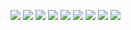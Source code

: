![](https://github.com/MikhailYurkovich/TimeWorkTracking/blob/main/img/Screenshot_1653075484.png)
![](https://github.com/MikhailYurkovich/TimeWorkTracking/blob/main/img/Screenshot_1653075497.png)
![](https://github.com/MikhailYurkovich/TimeWorkTracking/blob/main/img/Screenshot_1653075503.png)
![](https://github.com/MikhailYurkovich/TimeWorkTracking/blob/main/img/Screenshot_1653075508.png)
![](https://github.com/MikhailYurkovich/TimeWorkTracking/blob/main/img/Screenshot_1653075812.png)
![](https://github.com/MikhailYurkovich/TimeWorkTracking/blob/main/img/Screenshot_1653075852.png)
![](https://github.com/MikhailYurkovich/TimeWorkTracking/blob/main/img/Screenshot_1653075852.png)
![](https://github.com/MikhailYurkovich/TimeWorkTracking/blob/main/img/Screenshot_1653075855.png)
![](https://github.com/MikhailYurkovich/TimeWorkTracking/blob/main/img/Screenshot_1653075859.png)
